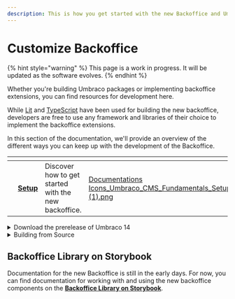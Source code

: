 ```yaml
---
description: This is how you get started with the new Backoffice and Umbraco 14.
---
```


# Customize Backoffice

{% hint style="warning" %}
This page is a work in progress. It will be updated as the software evolves.
{% endhint %}

Whether you're building Umbraco packages or implementing backoffice extensions, you can find resources for development here.

While [Lit](https://lit.dev/) and [TypeScript](https://www.typescriptlang.org/) have been used for building the new backoffice, developers are free to use any framework and libraries of their choice to implement the backoffice extensions.

In this section of the documentation, we'll provide an overview of the different ways you can keep up with the development of the Backoffice.

<table data-view="cards"><thead><tr><th></th><th></th><th></th><th data-hidden data-card-cover data-type="files"></th><th data-hidden data-card-target data-type="content-ref"></th></tr></thead><tbody><tr><td></td><td><a href="development-flow/"><strong>Setup</strong></a></td><td>Discover how to get started with the new backoffice.</td><td><a href="../.gitbook/assets/Documentations Icons_Umbraco_CMS_Fundamentals_Setup (1).png">Documentations Icons_Umbraco_CMS_Fundamentals_Setup (1).png</a></td><td><a href="development-flow/">development-flow</a></td></tr></tbody></table>

<details>

<summary>Download the prerelease of Umbraco 14</summary>

We release prebuilt versions of Umbraco during the development phase of the new Backoffice. This happens as we see fit and will be [introduced on our blog](https://umbraco.com/blog).

To get the latest Preview Version, see the [Installing Preview Builds](../fundamentals/setup/install/preview-builds.md) article.

</details>

<details>

<summary>Building from Source</summary>

If you want to explore the source code of the new Backoffice and follow the latest development, you should check out [our public GitHub repository](https://github.com/umbraco/Umbraco.CMS.Backoffice).

Here, you can also find more detailed explanations on how to build and run the new Backoffice on its own or target an Umbraco instance.

</details>

## Backoffice Library on Storybook

Documentation for the new Backoffice is still in the early days. For now, you can find documentation for working with and using the new backoffice components on the [**Backoffice Library on Storybook**](https://apidocs.umbraco.com/v14/ui/).

